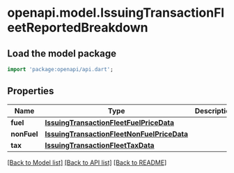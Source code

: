 # openapi.model.IssuingTransactionFleetReportedBreakdown

## Load the model package
```dart
import 'package:openapi/api.dart';
```

## Properties
Name | Type | Description | Notes
------------ | ------------- | ------------- | -------------
**fuel** | [**IssuingTransactionFleetFuelPriceData**](IssuingTransactionFleetFuelPriceData.md) |  | [optional] 
**nonFuel** | [**IssuingTransactionFleetNonFuelPriceData**](IssuingTransactionFleetNonFuelPriceData.md) |  | [optional] 
**tax** | [**IssuingTransactionFleetTaxData**](IssuingTransactionFleetTaxData.md) |  | [optional] 

[[Back to Model list]](../README.md#documentation-for-models) [[Back to API list]](../README.md#documentation-for-api-endpoints) [[Back to README]](../README.md)



